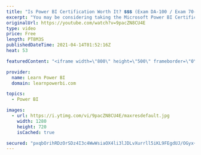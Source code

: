 ```yaml
---
title: "Is Power BI Certification Worth It? 💲💲💲 (Exam DA-100 / Exam 70-778 / Certified Data Analyst…)"
excerpt: "You may be considering taking the Microsoft Power BI Certification Exams…but should you? But before you put in the time, effort and money $$$...shouldn't you ask yourself \"Is Power BI Certification Even Worth It?\"  I am going to tell you 3 reasons you should and 3 reasons you shouldn't take these exams."
originalUrl: https://youtube.com/watch?v=9pacZN8CU4E
type: video
price: Free
length: PT8M3S
publishedDateTime: 2021-04-14T01:52:16Z
heat: 53

featuredContent: "<iframe width=\"800\" height=\"500\" frameborder=\"0\" src=\"https://www.youtube.com/embed/9pacZN8CU4E\" allow=\"accelerometer; autoplay; encrypted-media; gyroscope; picture-in-picture\" allowfullscreen></iframe>"

provider:
  name: Learn Power BI
  domain: learnpowerbi.com

topics:
  - Power BI

images:
  - url: https://i.ytimg.com/vi/9pacZN8CU4E/maxresdefault.jpg
    width: 1280
    height: 720
    isCached: true

secured: "pxqbOrihRDzOrSDz4I3c4WwWsiaOX4li3lJDLvXurrll5iKL9FEgdUJ/OGyx+ruas+sUW/eFdWqqKbPFhDM0XEcNLnz63yvxwv6v/k8SK+lXGhX2FVAs3Vor1XLEfg7qy7XGMld6oMCfKL7SsREECE95QJC4RZIOytIwj5SEQHcuiYilYvjIMnXJzuXe1JjTTIDEbxDu+W3syju40DLZLU77jlp5WTgCTXz5ZJNOvyCKiRpkzC8yVCV1hZzkxqth6Xaai4QeXHofjOWYz5Dd2TLGQIbH1kbYfxxbWcD0uGyl36FlheLl2cnysCR+kwSarL4xjhZ13NPIRGoYmskciA3CWo3RWywYrAPKmuYY89Gvpccg4gS4WDfa5puMLpP7b8ZCzsZ7lQ+MY06iwuGJDLd3/NOOKxPDRQ3S/9ulWu4=;JaI3fyP/rl8GyeacxUY09A=="
---
```


